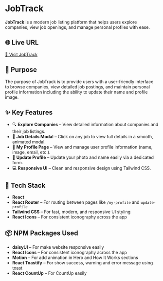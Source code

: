 # JobTrack

**JobTrack** is a modern job listing platform that helps users explore companies, view job openings, and manage personal profiles with ease.

## 🌐 Live URL

[🔗 Visit JobTrack](https://sarfaraz-akram-assignment-9.netlify.app/)

## 🎯 Purpose

The purpose of JobTrack is to provide users with a user-friendly interface to browse companies, view detailed job postings, and maintain personal profile information including the ability to update their name and profile image.

## ✨ Key Features

- 🔍 **Explore Companies** – View detailed information about companies and their job listings.
- 📝 **Job Details Modal** – Click on any job to view full details in a smooth, animated modal.
- 👤 **My Profile Page** – View and manage user profile information (name, image, email, etc.).
- 🔄 **Update Profile** – Update your photo and name easily via a dedicated form.
- 💻 **Responsive UI** – Clean and responsive design using Tailwind CSS.

## 🚀 Tech Stack

- **React**
- **React Router** – For routing between pages like `/my-profile` and `update-profile`
- **Tailwind CSS** – For fast, modern, and responsive UI styling
- **React Icons** – For consistent iconography across the app

## 📦 NPM Packages Used

- **daisyUI** – For make website responsive easily
- **React Icons** – For consistent iconography across the app
- **Motion** – For add animation in Hero and How It Works sections
- **React Toastify** – For show success, warning and error message using toast
- **React CountUp** – For CountUp easily